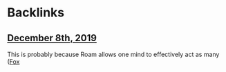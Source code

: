 
# Backlinks
## [December 8th, 2019](<December 8th, 2019.md>)
This is probably because Roam allows one mind to effectively act as many ([Fox](<Fox.md>)

